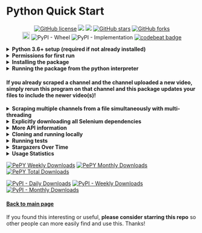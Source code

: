 # Python Quick Start

<p align="center">
  <a href="https://github.com/Shail-Shouryya/yt_videos_list/blob/master/LICENSE"><img alt="GitHub license" src="https://img.shields.io/github/license/Shail-Shouryya/yt_videos_list?color=yellow&labelColor=black"></a>
  <a href="https://docs.python.org/3/index.html">    <img src="https://img.shields.io/badge/python-3.6%2B-blue?labelColor=black"/></a>
  <a href="https://www.python.org/dev/peps/pep-0008"><img src="https://img.shields.io/badge/code%20style-PEP8-yellow.svg?labelColor=black"/></a>
  <a href="https://github.com/Shail-Shouryya/yt_videos_list/stargazers"><img alt="GitHub stars" src="https://img.shields.io/github/stars/Shail-Shouryya/yt_videos_list?color=blue&labelColor=black"></a>
  <a href="https://github.com/Shail-Shouryya/yt_videos_list/network"><img alt="GitHub forks" src="https://img.shields.io/github/forks/Shail-Shouryya/yt_videos_list?color=yellow&labelColor=black"></a>
  <br>
  <a href="https://badge.fury.io/py/yt-videos-list"><img src="https://badge.fury.io/py/yt-videos-list.svg" alt="PyPI version" height="20"></a>
  <img alt="PyPI - Wheel" src="https://img.shields.io/pypi/wheel/yt_videos_list?labelColor=black&label=PyPI%20-%20Wheel">
  <img alt="PyPI - Implementation" src="https://img.shields.io/pypi/implementation/yt_videos_list?labelColor=black&label=PyPI%20-%20Implementation">
  <a href="https://codebeat.co/projects/github-com-shail-shouryya-yt_videos_list-master"><img src="https://codebeat.co/badges/46b103ed-da79-4893-96af-ce95c9149532" alt="codebeat badge"/></a>
</p>

<details>
  <summary><b>Python 3.6+ setup (required if not already installed)</b></summary>

This package uses [f-strings](https://cito.github.io/blog/f-strings/) (more [here](https://realpython.com/python-f-strings/)), and so requires Python 3.6+.

If you have an older version of Python, you can download Python 3.9.1 (follow links below) and follow the instructions to set up Python for your machine. If you want to install a different version, visit the [Python Downloads page](https://www.python.org/downloads/) and select the version you want.
- [macOS 64-bit installer](https://www.python.org/ftp/python/3.9.1/python-3.9.1-macosx10.9.pkg)
- [Windows x86-64 executable installer](https://www.python.org/ftp/python/3.9.1/python-3.9.1-amd64.exe)
- [Windows x86 executable installer](https://www.python.org/ftp/python/3.9.1/python-3.9.1.exe)
- [Gzipped source tarball](https://www.python.org/ftp/python/3.9.1/Python-3.9.1.tgz) (most useful for Linux)
</details>

<details>
  <summary><b>Permissions for first run</b></summary>

  This is required to make sure you can download and install the required Selenium binary dependencies.
  <details>
  <summary><b>On Windows: makes sure you open <code>Command Prompt</code> or <code>Powershell</code> (both work) in "Run as Administrator" mode</b></summary>

  - shortcut: <kbd>⊞ Win</kbd> + <kbd>X</kbd> + <kbd>A</kbd>
  </details>
  <details>
    <summary><b>On Unix based machines (MacOS, Linux): make sure you have read and write access to <code>/usr/local/bin/</code></b></summary>

  - if you're not sure, open terminal and run `sudo chown $USER /usr/local/bin/`
  </details>
<br>
</details>

<details>
  <summary><b>Installing the package</b></summary>

After you install Python 3.6+ and ensure you have the required permissions as needed, enter the following in your command line:
```shell
# if something isn't working properly, try rerunning this
# the problem may have been fixed with a newer version

pip3 install -U yt-videos-list     # MacOS/Linux
pip  install -U yt-videos-list     # Windows
```
</details>

<details>
  <summary><b>Running the package from the python interpreter</b></summary>

```shell
python3     # MacOS/Linux
python      # Windows
```
```python
from yt_videos_list import ListCreator


my_driver = 'firefox' # SUBSTITUTE DRIVER YOU WANT (options below)
lc = ListCreator(driver=my_driver, scroll_pause_time=0.8)


lc.create_list_for(url='https://www.youtube.com/user/schafer5')
lc.create_list_for(url='https://www.youtube.com/channel/UC8butISFwT-Wl7EV0hUK0BQ', log_silently=True)
# Set `log_silently` to `True` to mute program logging to the console.
# The program will log the prgram status and any program information
# information to only the log file for the channel being scraped
# (this is useful when scraping multiple with multi-threading).
# By default, the program logs to both the log file for the channel being scraped AND the console.


# see the new files that were just created:
import os
os.system('ls -lt | head')                      # MacOS/Linux
os.system('dir /O-D | find "_videos_list"')     # Windows

# for more information on using the module:
help(lc)
```
- `driver` options include:
  - `'firefox'`
  - `'opera'`
  - `'safari'` (MacOS only)
  - `'chrome'`
  - `'brave'`
  - `'edge'` (Windows only!)
- increase `scroll_pause_time` for laggy internet and decrease `scroll_pause_time` for fast internet
</details>

#### If you already scraped a channel and the channel uploaded a new video, simply rerun this program on that channel and this package updates your files to include the newer video(s)!

<details>
  <summary><b>Scraping multiple channels from a file simultaneously with multi-threading</b></summary>

Add the url to every channel you want to information from in a `txt` file with every url placed on a new line.

<details>
  <summary><b>e.g. <code>channels.txt</code></b></summary>

```
https://www.youtube.com/channel/UCSHZKyawb77ixDdsGog4iWA
https://www.youtube.com/c/WorldScienceFestival/playlists
https://www.youtube.com/c/RSAConference/videos
https://www.youtube.com/channel/UCtC8aQzdEHAmuw8YvtH1CcQ/videos
https://www.youtube.com/channel/UCQSrdt0-Iu8qVEiJyzhrfdQ/videos
https://www.youtube.com/user/TEDxTalks/videos
https://www.youtube.com/user/TEDxYouth
https://www.youtube.com/user/TEDPrizeChannel/videos
https://www.youtube.com/user/TEDInstitute/videos
https://www.youtube.com/user/TEDPartners/channels
https://www.youtube.com/c/TED/channels
https://www.youtube.com/c/TEDFellow/videos
https://www.youtube.com/c/tedededucatortalks/videos
https://www.youtube.com/c/TEDEdStudentTalks/channels
https://www.youtube.com/c/TEDTranslators/videos
https://www.youtube.com/c/TEDEspanol/videos
https://www.youtube.com/teded/featured
https://www.youtube.com/c/IBMSecurity/channels
https://www.youtube.com/c/TheVerge/channels
https://www.youtube.com/c/mitocw/channels
https://www.youtube.com/c/stanford/channels
https://www.youtube.com/c/khanacademy/channels
https://www.youtube.com/user/symantec/channels
https://www.youtube.com/c/QuantamagazineOrgNews/videos
https://www.youtube.com/c/Splunkofficial/channels
```
</details>

```python
import time
import threading   # python standard library built-in package, no download necessary
from yt_videos_list import ListCreator

my_driver = 'firefox'
lc = ListCreator(driver=my_driver, scroll_pause_time=0.8)

number_of_threads         = 4 # CHANGE TO DESIRED NUMBER OF CONCURRENT THREADS
path_to_channel_urls_file = 'channels.txt'

with open(path_to_channel_urls_file, 'r', encoding='utf-8') as file:
    for url in file:
        while threading.active_count() == number_of_threads + 1: # add 1 since main thread counts as a thread
            time.sleep(5) # wait 5 seconds before checking to see if a previously running thread completed
        thread = threading.Thread(target=lc.create_list_for, args=(url, True))
        thread.start()
    thread.join() # After we iterate through every line in the file, we call the join() method
    # on the last thread so python doesn't exit the multi-threaded environment pre-maturely
    # This is ESSENTIAL, otherwise threading might stop randomly on the last channel in the
    # channels.txt file before the program finishes writing all the channel information to the files!
```

</details>

<details>
  <summary><b>Explicitly downloading all Selenium dependencies</b></summary>

Ideal if you use Selenium for other projects 😎
- Make sure you already have the `yt-videos-list` package installed (follow directions above for getting set up), then run the following:
```shell
pip3 install -U yt-videos-list # MacOS/Linux: ensure latest package
python3                        # MacOS/Linux: enter python interpreter
pip install -U yt-videos-list  # Windows:     ensure latest package
python                         # Windows:     enter python interpreter
```
```python
from yt_videos_list.download import selenium_webdriver_dependencies
selenium_webdriver_dependencies.download_all()
```
That's all! 🤓
</details>

<details>
  <summary><b>More API information</b></summary>

---
**NOTE** that you can also access all the information below from the Python interpreter by entering
```python
import yt_videos_list
help(yt_videos_list)
```

---
```python
# default options for the ListCreator object

ListCreator(
  csv=True,
  txt=True,
  md=True,
  reverse_chronological=True,
  headless=False,
  scroll_pause_time=0.8,
  driver='firefox'
  )
```
There are a number of optional arguments you can specify during the instantiation of the ListCreator object. The preceding arguments are run by default, but in case you want more flexibility, you can specify the:
- `driver` argument:
  - Firefox (default)
  - Opera
  - Safari (MacOS only)
  - Chrome
  - Brave
  - Edge (Windows only)
    - `driver='firefox'`
    - `driver='opera'`
    - `driver='safari'`
    - `driver='chrome'`
    - `driver='brave'`
    - `driver='edge'`
- `csv`, `txt`, `md` file type argument:
  - `True` (default) - create a file for the specified type
  - `False` - do not create a file for the specified type.
    - `txt=True`  (default) OR `txt=False`
    - `csv=True`  (default) OR `csv=False`
    - ` md=True`  (default) OR ` md=False`
- `reverse_chronological` argument:
  - `True` (default) - write the files in order from most recent video to the oldest video
  - `False` - write the files in order from oldest video to the most recent video
    - `reverse_chronological=True` (default) OR `reverse_chronological=False`
- `headless` argument:
  - `False` (default) - run the driver with an open Selenium instance for viewing
  - `True` - run the driver in "invisible" mode.
    - `headless=False` (default) OR `headless=True`
- `scroll_pause_time` argument:
  - any float values greater than `0` (default `0.8`).
    - The value you provide will be how long the program waits before trying to scroll the videos list page down for the channel you want to scrape. For fast internet connections, you may want to reduce the value, and for slow connections you may want to increase the value.
  - `scroll_pause_time=0.8` (default)
  - CAUTION: reducing this value too much will result in the program not capturing all the videos, so be careful! Experiment :)
</details>

<details>
<summary><b>Cloning and running locally</b></summary>

To clone the repository and install the most updated version of the package that may not yet be available on the latest release through [PyPI](pypi.org/project/yt-videos-list/), run:
```
git clone https://github.com/Shail-Shouryya/yt_videos_list.git

cd yt_videos_list/python # MacOS/Linux
pip3 install .           # MacOS/Linux

cd yt_videos_list\python # Windows
pip install .            # Windows
```
To make your own changes to the `yt_videos_list` python package and run the changes locally:
```
# make changes to the codebase in the
# ===> /dev <=== directory
python3 minifier.py           # MacOS/Linux
pip3 install .                # MacOS/Linux

python minifier.py            # Windows
pip install .                 # Windows
```
NOTE that the changes you make to the codebase SHOULD BE MADE in the `yt_videos_list/python/dev` directory!!
  - the code in the `yt_videos_list/python/yt_videos_list` directory is minified with
    - leading indents stipped to the minimum (1 space for each nested scope)
    - whitespace for padding (e.g. extra spaces to align variable assignments) stripped
    - comments stripped
  - as a result, the code in the `yt_videos_list/python/yt_videos_list` directory is NOT human readable, and the `yt_videos_list/python/dev` directory should be used for development instead!
    - the `minifier.py` module performs all the code preprocessing and packages the code into the final version seen in the `yt_videos_list/python/dev` directory
    - so running `minifier.py` ***before*** installing the local package with `pip install .` (Windows) or `pip3 install .` is essential!
</details>

<details>
<summary><b>Running tests</b></summary>

Make sure you're in the `yt_videos_list/python` directory, then run:
```
tests\run_tests.bat     # Windows
####       Any shell on   MacOS/Linux
bash tests/run_tests.sh # this works
csh  tests/run_tests.sh # this works
dash tests/run_tests.sh # this works
ksh  tests/run_tests.sh # this also works
tcsh tests/run_tests.sh # this works too
zsh  tests/run_tests.sh # this works as well
# you can try other shells and
# they should work too, since
# there's no special syntax in
# the run_tests.sh file
```
</details>

<details>
<summary><b>Stargazers Over Time</b></summary>

[![Stargazers over time](https://starchart.cc/Shail-Shouryya/yt_videos_list.svg)](https://starchart.cc/Shail-Shouryya/yt_videos_list)
</details>

<details>
  <summary><b>Usage Statistics</b></summary>

- [PePy](https://pepy.tech/project/yt-videos-list)
- [PyPi Stats](https://pypistats.org/packages/yt-videos-list)
</details>
<p>
  <a href="https://pepy.tech/project/yt-videos-list"><img alt="PePY Weekly Downloads" src="https://static.pepy.tech/personalized-badge/yt-videos-list?period=week&units=international_system&left_color=black&right_color=blue&left_text=PePY%20Downloads/week"></a>
  <a href="https://pepy.tech/project/yt-videos-list"><img alt="PePY Monthly Downloads" src="https://static.pepy.tech/personalized-badge/yt-videos-list?period=month&units=international_system&left_color=black&right_color=yellow&left_text=PePY%20Downloads/month"></a>
  <a href="https://pepy.tech/project/yt-videos-list"><img alt="PePY Total Downloads" src="https://static.pepy.tech/personalized-badge/yt-videos-list?period=total&units=international_system&left_color=black&right_color=blue&left_text=PePY%20Downloads%20Total"></a>
</p>

<p>
  <a href="https://pypistats.org/packages/yt-videos-list"><img alt="PyPI - Daily Downloads" src="https://img.shields.io/pypi/dd/yt_videos_list?labelColor=black&color=blue&label=PyPI%20downloads"></a>
  <a href="https://pypistats.org/packages/yt-videos-list"><img alt="PyPI - Weekly Downloads" src="https://img.shields.io/pypi/dw/yt_videos_list?labelColor=black&color=yellow&label=PyPI%20downloads"></a>
  <a href="https://pypistats.org/packages/yt-videos-list"><img alt="PyPI - Monthly Downloads" src="https://img.shields.io/pypi/dm/yt_videos_list?labelColor=black&color=blue&label=PyPI%20downloads"></a>
</p>

#### [Back to main page](https://github.com/Shail-Shouryya/yt_videos_list/)
If you found this interesting or useful, **please consider starring this repo** so other people can more easily find and use this. Thanks!
